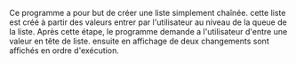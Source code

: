 Ce programme a pour but de créer une liste simplement chaînée.
cette liste est créé à partir des valeurs entrer par l'utilisateur au niveau de la queue de la liste.
Après cette étape, le programme demande a l'utilisateur d'entre une valeur en tête de liste.
ensuite en affichage de deux changements sont affichés en ordre d'exécution.
